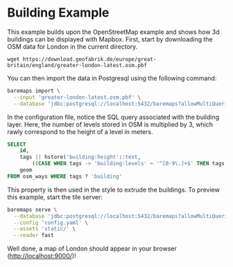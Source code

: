 # Building Example

This example builds upon the OpenStreetMap example and shows how 3d buildings can be displayed with Mapbox.
First, start by downloading the OSM data for London in the current directory.

```
wget https://download.geofabrik.de/europe/great-britain/england/greater-london-latest.osm.pbf
```

You can then import the data in Postgresql using the following command:

```bash
baremaps import \
  --input 'greater-london-latest.osm.pbf' \
  --database 'jdbc:postgresql://localhost:5432/baremaps?allowMultiQueries=true&user=baremaps&password=baremaps'
```

In the configuration file, notice the SQL query associated with the building layer.
Here, the number of levels stored in OSM is multiplied by 3, which rawly correspond to the height of a level in meters.

```sql
SELECT 
    id, 
    tags || hstore('building:height'::text, 
        ((CASE WHEN tags -> 'building:levels' ~ '^[0-9\.]+$' THEN tags -> 'building:levels' ELSE '1' END)::real * 3)::text), 
    geom 
FROM osm_ways WHERE tags ? 'building'
```

This property is then used in the style to extrude the buildings.
To preview this example, start the tile server:

```bash
baremaps serve \
  --database 'jdbc:postgresql://localhost:5432/baremaps?allowMultiQueries=true&user=baremaps&password=baremaps' \
  --config 'config.yaml' \
  --assets 'static/' \
  --reader fast
```

Well done, a map of London should appear in your browser ([http://localhost:9000/](http://localhost:9000/))!
